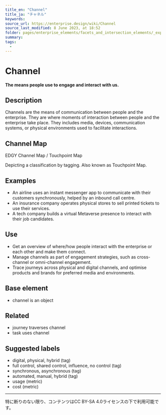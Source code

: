 ```yaml
---
title_en: "Channel"
title_ja: "チャネル"
keywords: 
source_url: https://enterprise.design/wiki/Channel
source_last_modified: 8 June 2023, at 18:52
folder: pages/enterprise_elements/facets_and_intersection_elements/_experience
summary:
tags: 
  - 
---
```

# Channel
**The means people use to engage and interact with us.**

## Description
Channels are the means of communication between people and the enterprise. They are where moments of interaction between people and the enterprise take place. They includes media, devices, communication systems, or physical environments used to facilitate interactions.

## Channel Map
EDGY Channel Map / Touchpoint Map

Depicting a classification by tagging. Also known as Touchpoint Map.

## Examples
- An airline uses an instant messenger app to communicate with their customers synchronously, helped by an inbound call centre.
- An insurance company operates physical stores to sell printed tickets to use their services.
- A tech company builds a virtual Metaverse presence to interact with their job candidates.

## Use
- Get an overview of where/how people interact with the enterprise or each other and make them connect.
- Manage channels as part of engagement strategies, such as cross-channel or omni-channel engagement.
- Trace journeys across physical and digital channels, and optimise products and brands for preferred media and environments.

## Base element
- channel is an object

## Related
- journey traverses channel
- task uses channel

## Suggested labels
- digital, physical, hybrid (tag)
- full control, shared control, influence, no control (tag)
- synchronous, asynchronous (tag)
- automated, manual, hybrid (tag)
- usage (metric)
- cost (metric)

---
特に断りのない限り、コンテンツはCC BY-SA 4.0ライセンスの下で利用可能です。
